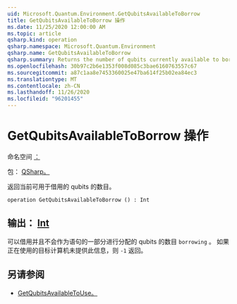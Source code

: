 ```yaml
---
uid: Microsoft.Quantum.Environment.GetQubitsAvailableToBorrow
title: GetQubitsAvailableToBorrow 操作
ms.date: 11/25/2020 12:00:00 AM
ms.topic: article
qsharp.kind: operation
qsharp.namespace: Microsoft.Quantum.Environment
qsharp.name: GetQubitsAvailableToBorrow
qsharp.summary: Returns the number of qubits currently available to borrow.
ms.openlocfilehash: 30b97c2b6e1353f008d085c3bae6160763557c67
ms.sourcegitcommit: a87c1aa8e7453360025e47ba614f25b02ea84ec3
ms.translationtype: MT
ms.contentlocale: zh-CN
ms.lasthandoff: 11/26/2020
ms.locfileid: "96201455"
---
```

# <a name="getqubitsavailabletoborrow-operation"></a>GetQubitsAvailableToBorrow 操作

命名空间 [：](xref:Microsoft.Quantum.Environment)

包： [QSharp。](https://nuget.org/packages/Microsoft.Quantum.QSharp.Core)


返回当前可用于借用的 qubits 的数目。

```qsharp
operation GetQubitsAvailableToBorrow () : Int
```


## <a name="output--int"></a>输出： [Int](xref:microsoft.quantum.lang-ref.int)

可以借用并且不会作为语句的一部分进行分配的 qubits 的数目 `borrowing` 。
如果正在使用的目标计算机未提供此信息，则 `-1` 返回。

## <a name="see-also"></a>另请参阅

- [GetQubitsAvailableToUse。](xref:Microsoft.Quantum.Environment.GetQubitsAvailableToUse)